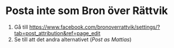 # Posta inte som Bron över Rättvik

1. Gå till https://www.facebook.com/bronoverrattvik/settings/?tab=post_attribution&ref=page_edit
2. Se till att det andra alternativet (*Post as Mattias*)

